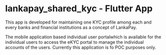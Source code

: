 # lankapay_shared_kyc - Flutter App

This app is developed for maintaining one KYC profile among each and every banks and financial institutions as a concept of LankaPay.

The mobile application based individual user portalwhich is available for the individual users to access the eKYC portal to manage the individual accounts of the users.  Currently this application is fo POC purposes only. 
